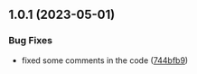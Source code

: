 ## 1.0.1 (2023-05-01)


### Bug Fixes

* fixed some comments in the code ([744bfb9](https://github.com/AccentioStudios/quinientas_historias_challenge_sar_lib/commit/744bfb95e9e56212dd5e24e00e1ad6be47916a39))



